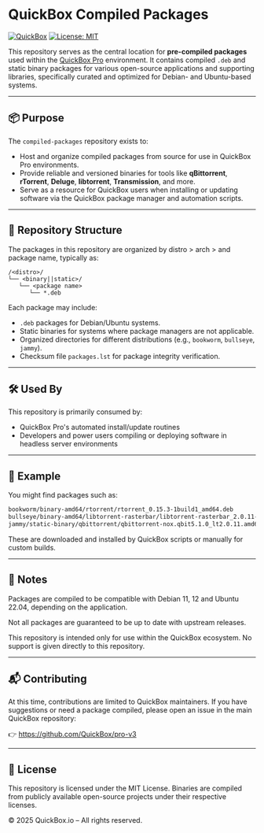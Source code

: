 # QuickBox Compiled Packages

[![QuickBox](https://img.shields.io/badge/QuickBox-Pro-blueviolet?style=flat-square)](https://quickbox.io)
[![License: MIT](https://img.shields.io/badge/License-MIT-blue.svg?style=flat-square)](https://opensource.org/licenses/MIT)

This repository serves as the central location for **pre-compiled packages** used within the [QuickBox Pro](https://quickbox.io) environment. It contains compiled `.deb` and static binary packages for various open-source applications and supporting libraries, specifically curated and optimized for Debian- and Ubuntu-based systems.

---

## 📦 Purpose

The `compiled-packages` repository exists to:

- Host and organize compiled packages from source for use in QuickBox Pro environments.
- Provide reliable and versioned binaries for tools like **qBittorrent**, **rTorrent**, **Deluge**, **libtorrent**, **Transmission**, and more.
- Serve as a resource for QuickBox users when installing or updating software via the QuickBox package manager and automation scripts.

---

## 📁 Repository Structure

The packages in this repository are organized by distro > arch > and package name, typically as:

```
/<distro>/ 
└── <binary||static>/ 
   └── <package name> 
      └── *.deb 
```


Each package may include:

- `.deb` packages for Debian/Ubuntu systems.
- Static binaries for systems where package managers are not applicable.
- Organized directories for different distributions (e.g., `bookworm`, `bullseye`, `jammy`).
- Checksum file `packages.lst` for package integrity verification.

---

## 🛠 Used By

This repository is primarily consumed by:
  
- QuickBox Pro's automated install/update routines  
- Developers and power users compiling or deploying software in headless server environments

---

## 🧰 Example

You might find packages such as:

```bash
bookworm/binary-amd64/rtorrent/rtorrent_0.15.3-1build1_amd64.deb
bullseye/binary-amd64/libtorrent-rasterbar/libtorrent-rasterbar_2.0.11-1build1_amd64.deb
jammy/static-binary/qbittorrent/qbittorrent-nox.qbit5.1.0_lt2.0.11.amd64
```

These are downloaded and installed by QuickBox scripts or manually for custom builds.

---

## 📌 Notes

Packages are compiled to be compatible with Debian 11, 12 and Ubuntu 22.04, depending on the application.

Not all packages are guaranteed to be up to date with upstream releases.

This repository is intended only for use within the QuickBox ecosystem. No support is given directly to this repository.

---

## 📬 Contributing

At this time, contributions are limited to QuickBox maintainers.
If you have suggestions or need a package compiled, please open an issue in the main QuickBox repository:

👉 https://github.com/QuickBox/pro-v3

---

## 📄 License

This repository is licensed under the MIT License.
Binaries are compiled from publicly available open-source projects under their respective licenses.



© 2025 QuickBox.io – All rights reserved.